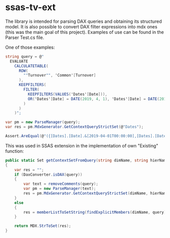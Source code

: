 # ssas-tv-ext
The library is intended for parsing DAX queries and obtaining its structured model. It is also possible to convert DAX filter expressions into mdx ones (this was the main goal of this project).
Examples of use can be found in the Parser Test.cs file.  

One of those examples:
```cs
string query = @"
  EVALUATE
    CALCULATETABLE(
      ROW(
        ""Turnover"", 'Common'[Turnover]
      ),
      KEEPFILTERS(
        FILTER(
          KEEPFILTERS(VALUES('Dates'[Date])),
          OR('Dates'[Date] = DATE(2019, 4, 1), 'Dates'[Date] = DATE(2019, 4, 2))
        )
      )
    )";

var pm = new ParseManager(query);
var res = pm.MdxGenerator.GetContextQueryStrictSet(@"Dates");

Assert.AreEqual(@"({[Dates].[Date].&[2019-04-01T00:00:00],[Dates].[Date].&[2019-04-02T00:00:00]})", res);
```

This was used in SSAS extension in the implementation of own "Existing" function:
```cs
public static Set getContextSetFromQuery(string dimName, string hierName, string query) //query is received from DMV's session last command
{
    var res = "";
    if (DaxConverter.isDAX(query))
    {
        var text = removeComments(query);
        var pm = new ParseManager(text);
        res = pm.MdxGenerator.GetContextQueryStrictSet(dimName, hierName);
    }
    else
    {
        res = memberListToSetString(findExplicitMembers(dimName, query));
    }

    return MDX.StrToSet(res);
} 
```
